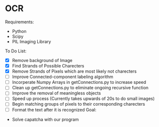 # OCR

Requirements:
- Python
- Scipy
- PIL Imaging Library

To Do List:
- [x] Remove background of Image
- [x] Find Strands of Possible Charecters
- [x] Remove Strands of Pixels which are most likely not charecters
- [ ] Improve Connected-component labeling algorithm
- [ ] Incorperate Numpy Arrays in getConnections.py to increase speed
- [ ] Clean up getConnections.py to eliminate ongoing recursive function
- [ ] Improve the removal of meaningless objects
- [ ] Speed up process (Currently takes upwards of 20s to do small images)
- [ ] Begin matching groups of pixels to their corresponding charecters
- [ ] Format the text after it is recognized
Goal:
- Solve capatcha with our program
